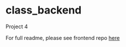 # class_backend
Project 4

For full readme, please see frontend repo [here](https://github.com/BGoldenberg161/class_frontend)

